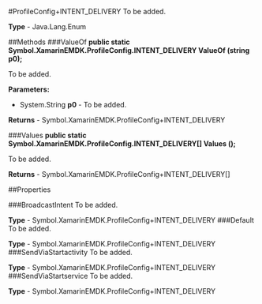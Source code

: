 #ProfileConfig+INTENT_DELIVERY
To be added.

**Type** - Java.Lang.Enum

##Methods
###ValueOf
**public static Symbol.XamarinEMDK.ProfileConfig.INTENT_DELIVERY ValueOf (string p0);**

To be added.

**Parameters:** 

* System.String **p0** - To be added.

**Returns** - Symbol.XamarinEMDK.ProfileConfig+INTENT_DELIVERY

###Values
**public static Symbol.XamarinEMDK.ProfileConfig.INTENT_DELIVERY[] Values ();**

To be added.


**Returns** - Symbol.XamarinEMDK.ProfileConfig+INTENT_DELIVERY[]

##Properties

###BroadcastIntent
To be added.

**Type** - Symbol.XamarinEMDK.ProfileConfig+INTENT_DELIVERY
###Default
To be added.

**Type** - Symbol.XamarinEMDK.ProfileConfig+INTENT_DELIVERY
###SendViaStartactivity
To be added.

**Type** - Symbol.XamarinEMDK.ProfileConfig+INTENT_DELIVERY
###SendViaStartservice
To be added.

**Type** - Symbol.XamarinEMDK.ProfileConfig+INTENT_DELIVERY


